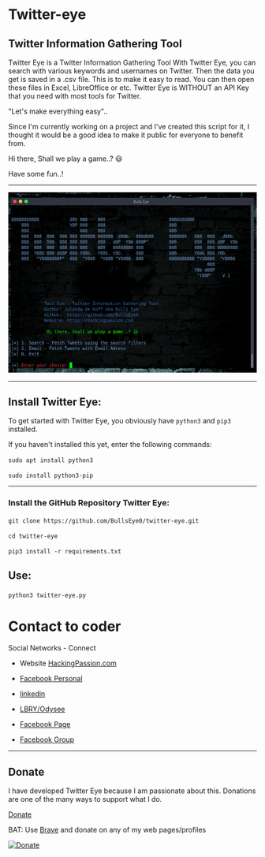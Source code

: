 # Twitter-eye

## Twitter Information Gathering Tool

Twitter Eye is a Twitter Information Gathering Tool
With Twitter Eye, you can search with various keywords and usernames on Twitter. Then the data you get is saved in a .csv file. This is to make it easy to read. You can then open these files in Excel, LibreOffice or etc.
Twitter Eye is WITHOUT an API Key that you need with most tools for Twitter. 

"Let's make everything easy".. 

Since I'm currently working on a project and I've created this script for it, I thought it would be a good idea to make it public for everyone to benefit from.

Hi there, Shall we play a game..? 😃

Have some fun..!

---

![Screenshot](img/banner.png)

---

## Install Twitter Eye:

To get started with Twitter Eye, you obviously have `python3` and `pip3` installed.

If you haven't installed this yet, enter the following commands:


``sudo apt install python3``


``sudo install python3-pip``

---

### Install the GitHub Repository Twitter Eye:


``git clone https://github.com/BullsEye0/twitter-eye.git``

``cd twitter-eye``
  
``pip3 install -r requirements.txt``

  
## Use:

``python3 twitter-eye.py``


# Contact to coder
Social Networks - Connect

* Website [HackingPassion.com](https://hackingpassion.com)

* [Facebook Personal](https://www.facebook.com/profile.php?id=100069546190609)

* [linkedin](https://www.linkedin.com/in/jolandadekoff/)

* [LBRY/Odysee](https://lbry.tv/$/invite/@hackingpassion:9)

* [Facebook Page](https://www.facebook.com/ethical.hack.group)

* [Facebook Group](https://www.facebook.com/groups/ethical.hack.group/)
  
  

***

## Donate


I have developed Twitter Eye because I am passionate about this. 
Donations are one of the many ways to support what I do.

[Donate](https://hackingpassion.com/donate/)

BAT: Use [Brave](https://brave.com/bul891) and donate on any of my web pages/profiles

[![Donate](https://img.shields.io/badge/Donate-PayPal-green.svg)](https://www.paypal.com/cgi-bin/webscr?cmd=_s-xclick&hosted_button_id=R96YN2PUS8V8W)
